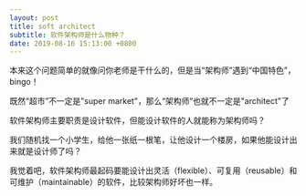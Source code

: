 ```yaml
---
layout: post
title: soft architect
subtitle: 软件架构师是什么物种？
date: 2019-08-16 15:13:00 +0800
---
```

本来这个问题简单的就像问你老师是干什么的，但是当“架构师”遇到“中国特色”，bingo！

既然“超市”不一定是"super market"，那么“架构师”也就不一定是"architect"了

软件架构师主要职责是设计软件，但能设计软件的人就能称为架构师吗？

我们随机找一个小学生，给他一张纸一根笔，让他设计一个楼房，如果他能设计出来就是设计师了吗？

我觉着吧，软件架构师最起码要能设计出灵活（flexible）、可复用（reusable）和可维护（maintainable）的软件，比较架构师好坏也一样。
